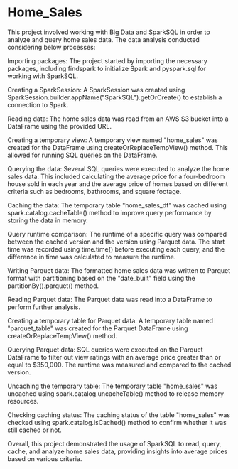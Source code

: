 # Home_Sales
This project involved working with Big Data and SparkSQL in order to analyze and query home sales data. The data analysis conducted considering below processes: 

Importing packages: The project started by importing the necessary packages, including findspark to initialize Spark and pyspark.sql for working with SparkSQL.

Creating a SparkSession: A SparkSession was created using SparkSession.builder.appName("SparkSQL").getOrCreate() to establish a connection to Spark.

Reading data: The home sales data was read from an AWS S3 bucket into a DataFrame using the provided URL.

Creating a temporary view: A temporary view named "home_sales" was created for the DataFrame using createOrReplaceTempView() method. This allowed for running SQL queries on the DataFrame.

Querying the data: Several SQL queries were executed to analyze the home sales data. This included calculating the average price for a four-bedroom house sold in each year and the average price of homes based on different criteria such as bedrooms, bathrooms, and square footage.

Caching the data: The temporary table "home_sales_df" was cached using spark.catalog.cacheTable() method to improve query performance by storing the data in memory.

Query runtime comparison: The runtime of a specific query was compared between the cached version and the version using Parquet data. The start time was recorded using time.time() before executing each query, and the difference in time was calculated to measure the runtime.

Writing Parquet data: The formatted home sales data was written to Parquet format with partitioning based on the "date_built" field using the partitionBy().parquet() method.

Reading Parquet data: The Parquet data was read into a DataFrame to perform further analysis.

Creating a temporary table for Parquet data: A temporary table named "parquet_table" was created for the Parquet DataFrame using createOrReplaceTempView() method.

Querying Parquet data: SQL queries were executed on the Parquet DataFrame to filter out view ratings with an average price greater than or equal to $350,000. The runtime was measured and compared to the cached version.

Uncaching the temporary table: The temporary table "home_sales" was uncached using spark.catalog.uncacheTable() method to release memory resources.

Checking caching status: The caching status of the table "home_sales" was checked using spark.catalog.isCached() method to confirm whether it was still cached or not.

Overall, this project demonstrated the usage of SparkSQL to read, query, cache, and analyze home sales data, providing insights into average prices based on various criteria.
